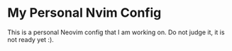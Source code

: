 # My Personal Nvim Config 

This is a personal Neovim config that I am working on. Do not judge it, it
is not ready yet :). 
